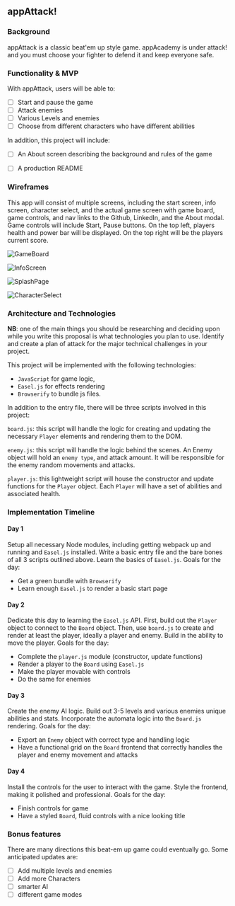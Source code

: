 ## appAttack!

### Background

appAttack is a classic beat'em up style game. appAcademy is under attack! and you must choose your fighter to defend it and keep everyone safe.


### Functionality & MVP  

With appAttack, users will be able to:

- [ ] Start and  pause the game
- [ ] Attack enemies
- [ ] Various Levels and enemies
- [ ] Choose from different characters who have different abilities

In addition, this project will include:

- [ ] An About screen describing the background and rules of the game
- [ ] A production README


### Wireframes

This app will consist of multiple screens, including the start screen, info screen, character select, and the actual game screen with game board, game controls, and nav links to the Github, LinkedIn, and the About modal.  Game controls will include Start, Pause buttons.  On the top left, players health and power bar will be displayed. On the top right will be the players current score.  

![GameBoard](/wireframes/GameBoard.png)

![InfoScreen](/wireframes/InfoScreen.png)

![SplashPage](/wireframes/SplashPage.png)

![CharacterSelect](/wireframes/CharacterSelect.png)

### Architecture and Technologies

**NB**: one of the main things you should be researching and deciding upon while you write this proposal is what technologies you plan to use.  Identify and create a plan of attack for the major technical challenges in your project.

This project will be implemented with the following technologies:

- `JavaScript` for game logic,
- `Easel.js` for effects rendering
- `Browserify` to bundle js files.

In addition to the entry file, there will be three scripts involved in this project:

`board.js`: this script will handle the logic for creating and updating the necessary `Player` elements and rendering them to the DOM.

`enemy.js`: this script will handle the logic behind the scenes.  An Enemy object will hold an `enemy type`, and attack amount.  It will be responsible for the enemy random movements and attacks.

`player.js`: this lightweight script will house the constructor and update functions for the `Player` object. Each `Player` will have a set of abilities and associated health.

### Implementation Timeline

#### Day 1
Setup all necessary Node modules, including getting webpack up and running and `Easel.js` installed. Write a basic entry file and the bare bones of all 3 scripts outlined above.  Learn the basics of `Easel.js`.  Goals for the day:

- Get a green bundle with `Browserify`
- Learn enough `Easel.js` to render a basic start page

#### Day 2
Dedicate this day to learning the `Easel.js` API.  First, build out the `Player` object to connect to the `Board` object.  Then, use `board.js` to create and render at least the player, ideally a player and enemy.  Build in the ability to move the player.  Goals for the day:

- Complete the `player.js` module (constructor, update functions)
- Render a player to the `Board` using `Easel.js`
- Make the player movable with controls
- Do the same for enemies

#### Day 3  
Create the enemy AI logic.  Build out 3-5 levels and various enemies unique abilities and stats.  Incorporate the automata logic into the `Board.js` rendering.  Goals for the day:

- Export an `Enemy` object with correct type and handling logic
- Have a functional grid on the `Board` frontend that correctly handles the player and enemy movement and attacks


#### Day 4
Install the controls for the user to interact with the game.  Style the frontend, making it polished and professional.  Goals for the day:

- Finish  controls for game
- Have a styled `Board`, fluid controls with a nice looking title

### Bonus features

There are many directions this beat-em up game could eventually go.  Some anticipated updates are:

- [ ] Add multiple levels and enemies
- [ ] Add more Characters
- [ ] smarter AI
- [ ] different game modes
